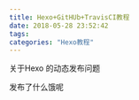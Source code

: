 ```yaml
---
title: Hexo+GitHUb+TravisCI教程
date: 2018-05-28 23:52:42
tags:
categories: "Hexo教程"
---
```


关于Hexo 的动态发布问题

发布了什么饿呢
